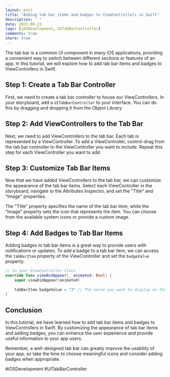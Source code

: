 ```yaml
---
layout: post
title: "Adding tab bar items and badges to ViewControllers in Swift"
description: " "
date: 2023-09-23
tags: [iOSDevelopment, UITabBarController]
comments: true
share: true
---
```


The tab bar is a common UI component in many iOS applications, providing a convenient way to switch between different sections or features of an app. In this tutorial, we will explore how to add tab bar items and badges to ViewControllers in Swift.

## Step 1: Create a Tab Bar Controller

First, we need to create a tab bar controller to house our ViewControllers. In your storyboard, add a `UITabBarController` to your interface. You can do this by dragging and dropping it from the Object Library.

## Step 2: Add ViewControllers to the Tab Bar

Next, we need to add ViewControllers to the tab bar. Each tab is represented by a ViewController. To add a ViewController, control-drag from the tab bar controller to the ViewController you want to include. Repeat this step for each ViewController you want to add.

## Step 3: Customize Tab Bar Items

Now that we have added ViewControllers to the tab bar, we can customize the appearance of the tab bar items. Select each ViewController in the storyboard, navigate to the Attributes Inspector, and set the "Title" and "Image" properties. 

The "Title" property specifies the name of the tab bar item, while the "Image" property sets the icon that represents the item. You can choose from the available system icons or provide a custom image.

## Step 4: Add Badges to Tab Bar Items

Adding badges to tab bar items is a great way to provide users with notifications or updates. To add a badge to a tab bar item, we can access the `tabBarItem` property of the ViewController and set the `badgeValue` property.

```swift
// In your ViewController class
override func viewDidAppear(_ animated: Bool) {
    super.viewDidAppear(animated)
    
    tabBarItem.badgeValue = "3" // The value you want to display on the badge
}
```

## Conclusion

In this tutorial, we have learned how to add tab bar items and badges to ViewControllers in Swift. By customizing the appearance of tab bar items and adding badges, you can enhance the user experience and provide useful information to your app users. 

Remember, a well-designed tab bar can greatly improve the usability of your app, so take the time to choose meaningful icons and consider adding badges when appropriate.

#iOSDevelopment #UITabBarController
